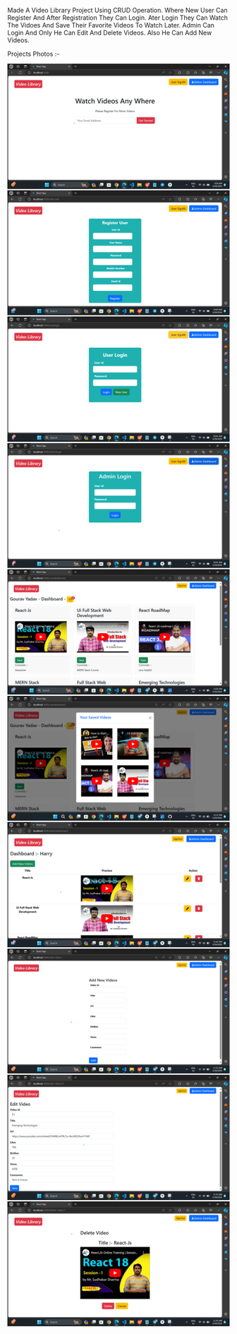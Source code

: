 Made A Video Library Project Using CRUD Operation.
Where New User Can Register And After Registration They Can Login.
Ater Login They Can Watch The Vidoes And Save Their Favorite Videos To Watch Later.
Admin Can Login And Only He Can Edit And Delete Videos.
Also He Can Add New Videos.

Projects Photos :-

![alt text](<public/images/1.Main Page.png>)
![alt text](<public/images/2.Register New User.png>) 
![alt text](<public/images/3.User Login.png>) 
![alt text](<public/images/4.Admin Login.png>) 
![alt text](<public/images/5.User's Dashboard.png>)  
![alt text](<public/images/6.User's Saved Videos.png>)
![alt text](<public/images/7.Admin Dashboard.png>) 
![alt text](<public/images/8.Add New Videos.png>) 
![alt text](<public/images/9.Edit Videos.png>) 
![alt text](<public/images/10.Delete Videos.png>)
